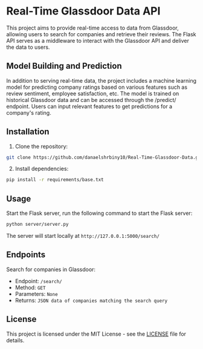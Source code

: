 # Real-Time Glassdoor Data API

This project aims to provide real-time access to data from Glassdoor, allowing users to search for companies and retrieve their reviews. The Flask API serves as a middleware to interact with the Glassdoor API and deliver the data to users.

## Model Building and Prediction

In addition to serving real-time data, the project includes a machine learning model for predicting company ratings based on various features such as review sentiment, employee satisfaction, etc. The model is trained on historical Glassdoor data and can be accessed through the /predict/ endpoint. Users can input relevant features to get predictions for a company's rating.

## Installation

1. Clone the repository:

```bash
git clone https://github.com/danaelshrbiny10/Real-Time-Glassdoor-Data.git
```

2. Install dependencies:

```bash
pip install -r requirements/base.txt
```

## Usage

Start the Flask server, run the following command to start the Flask server:

```bash
python server/server.py
```

The server will start locally at `http://127.0.0.1:5000/search/`

## Endpoints

Search for companies in Glassdoor:

- Endpoint: `/search/`
- Method: `GET`
- Parameters: `None`
- Returns: `JSON data of companies matching the search query`

## License

This project is licensed under the MIT License - see the [LICENSE](./LICENSE) file for details.
